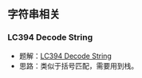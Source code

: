 
## 字符串相关

### LC394 Decode String
- 题解：[LC394 Decode String](leetcode/LC394%20Decode%20String.md)
- 思路：类似于括号匹配，需要用到栈。